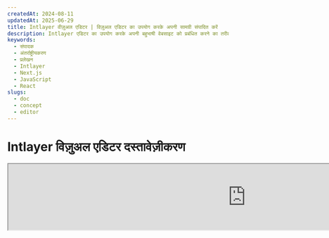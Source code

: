 ```yaml
---
createdAt: 2024-08-11
updatedAt: 2025-06-29
title: Intlayer वीज़ुअल एडिटर | विज़ुअल एडिटर का उपयोग करके अपनी सामग्री संपादित करें
description: Intlayer एडिटर का उपयोग करके अपनी बहुभाषी वेबसाइट को प्रबंधित करने का तरीका जानें। इस ऑनलाइन दस्तावेज़ में दिए गए चरणों का पालन करके अपने प्रोजेक्ट को कुछ ही मिनटों में सेट करें।
keywords:
  - संपादक
  - अंतर्राष्ट्रीयकरण
  - प्रलेखन
  - Intlayer
  - Next.js
  - JavaScript
  - React
slugs:
  - doc
  - concept
  - editor
---
```


# Intlayer विज़ुअल एडिटर दस्तावेज़ीकरण

<iframe title="Visual Editor + CMS for Your Web App: Intlayer Explained" class="m-auto aspect-[16/9] w-full overflow-hidden rounded-lg border-0" allow="autoplay; gyroscope;" loading="lazy" width="1080" height="auto" src="https://www.youtube.com/embed/UDDTnirwi_4?autoplay=0&amp;origin=http://intlayer.org&amp;controls=0&amp;rel=1"/>

Intlayer विजुअल एडिटर एक उपकरण है जो आपके वेबसाइट को विजुअल एडिटर का उपयोग करके आपकी सामग्री घोषणा फ़ाइलों के साथ इंटरैक्ट करने के लिए रैप करेगा।

![Intlayer विजुअल एडिटर इंटरफ़ेस](https://github.com/aymericzip/intlayer/blob/main/docs/assets/visual_editor.gif)

`intlayer-editor` पैकेज Intlayer पर आधारित है और यह जावास्क्रिप्ट एप्लिकेशन जैसे React (Create React App), Vite + React, और Next.js के लिए उपलब्ध है।

## विजुअल एडिटर बनाम CMS

Intlayer विजुअल एडिटर एक उपकरण है जो आपको स्थानीय शब्दकोशों के लिए विजुअल एडिटर में अपनी सामग्री प्रबंधित करने की अनुमति देता है। एक बार परिवर्तन करने के बाद, सामग्री को कोड-बेस में प्रतिस्थापित किया जाएगा। इसका मतलब है कि एप्लिकेशन को फिर से बनाया जाएगा और पृष्ठ को नई सामग्री प्रदर्शित करने के लिए पुनः लोड किया जाएगा।

इसके विपरीत, [Intlayer CMS](https://github.com/aymericzip/intlayer/blob/main/docs/docs/hi/intlayer_CMS.md) एक उपकरण है जो आपको दूरस्थ शब्दकोशों के लिए विजुअल एडिटर में अपनी सामग्री प्रबंधित करने की अनुमति देता है। एक बार परिवर्तन करने के बाद, सामग्री आपके कोड-बेस को प्रभावित नहीं करेगी। और वेबसाइट स्वचालित रूप से बदली गई सामग्री प्रदर्शित करेगी।

## अपने एप्लिकेशन में Intlayer को एकीकृत करें

Intlayer को एकीकृत करने के तरीके के बारे में अधिक जानकारी के लिए, नीचे दिए गए संबंधित अनुभाग को देखें:

### Next.js के साथ एकीकरण

Next.js के साथ एकीकरण के लिए, [सेटअप गाइड](https://github.com/aymericzip/intlayer/blob/main/docs/docs/hi/intlayer_with_nextjs_15.md) देखें।

### Create React App के साथ एकीकरण

Create React App के साथ एकीकरण के लिए, [सेटअप गाइड](https://github.com/aymericzip/intlayer/blob/main/docs/docs/hi/intlayer_with_create_react_app.md) देखें।

### Vite + React के साथ एकीकरण

Vite + React के साथ एकीकरण के लिए, [सेटअप गाइड](https://github.com/aymericzip/intlayer/blob/main/docs/docs/hi/intlayer_with_vite+react.md) देखें।

## Intlayer एडिटर कैसे काम करता है

विजुअल एडिटर में दो चीजें शामिल होती हैं:

- एक फ्रंटएंड एप्लिकेशन जो आपके वेबसाइट को एक iframe में प्रदर्शित करेगा। यदि आपका वेबसाइट Intlayer का उपयोग करता है, तो विजुअल एडिटर स्वचालित रूप से आपकी सामग्री का पता लगाएगा और आपको इसके साथ इंटरैक्ट करने की अनुमति देगा। एक बार संशोधन करने के बाद, आप अपने परिवर्तनों को डाउनलोड कर सकते हैं।

- एक बार जब आप डाउनलोड बटन पर क्लिक करते हैं, तो विजुअल एडिटर सर्वर को एक अनुरोध भेजेगा ताकि आपकी सामग्री घोषणा फ़ाइलों को नई सामग्री के साथ प्रतिस्थापित किया जा सके (जहां भी ये फ़ाइलें आपके प्रोजेक्ट में घोषित की गई हैं)।

> ध्यान दें कि फिलहाल, Intlayer एडिटर आपकी सामग्री घोषणा फ़ाइलों को JSON फ़ाइलों के रूप में लिखेगा।

## स्थापना

एक बार Intlayer आपके प्रोजेक्ट में कॉन्फ़िगर हो जाने के बाद, `intlayer-editor` को एक विकास निर्भरता के रूप में स्थापित करें:

```bash packageManager="npm"
npm install intlayer-editor --save-dev
```

```bash packageManager="yarn"
yarn add intlayer-editor --save-dev
```

```bash packageManager="pnpm"
pnpm add intlayer-editor --save-dev
```

## कॉन्फ़िगरेशन

अपने Intlayer कॉन्फ़िगरेशन फ़ाइल में, आप एडिटर सेटिंग्स को अनुकूलित कर सकते हैं:

```typescript fileName="intlayer.config.ts" codeFormat="typescript"
import type { IntlayerConfig } from "intlayer";

const config: IntlayerConfig = {
  // ... अन्य कॉन्फ़िगरेशन सेटिंग्स
  editor: {
    /**
     * आवश्यक
     * एप्लिकेशन का URL।
     * यह वह URL है जिसे विजुअल एडिटर लक्षित करता है।
     * उदाहरण: 'http://localhost:3000'
     */
    applicationURL: process.env.INTLAYER_APPLICATION_URL,
    /**
     * वैकल्पिक
     * डिफ़ॉल्ट रूप से `true`। यदि `false`, तो एडिटर निष्क्रिय है और इसे एक्सेस नहीं किया जा सकता।
     * इसे सुरक्षा कारणों से, जैसे उत्पादन के लिए, विशिष्ट वातावरण के लिए एडिटर को अक्षम करने के लिए उपयोग किया जा सकता है।
     */
    enabled: process.env.INTLAYER_ENABLED,
    /**
     * वैकल्पिक
     * डिफ़ॉल्ट रूप से `8000`।
     * एडिटर सर्वर का पोर्ट।
     */
    port: process.env.INTLAYER_PORT,
    /**
     * वैकल्पिक
     * डिफ़ॉल्ट रूप से "http://localhost:8000"
     * एडिटर सर्वर का URL।
     */
    editorURL: process.env.INTLAYER_EDITOR_URL,
  },
};

export default config;
```

```javascript fileName="intlayer.config.mjs" codeFormat="esm"
/** @type {import('intlayer').IntlayerConfig} */
const config = {
  // ... अन्य कॉन्फ़िगरेशन सेटिंग्स
  editor: {
    /**
     * आवश्यक
     * एप्लिकेशन का URL।
     * यह वह URL है जिसे विजुअल एडिटर लक्षित करता है।
     * उदाहरण: 'http://localhost:3000'
     */
    applicationURL: process.env.INTLAYER_APPLICATION_URL,
    /**
     * वैकल्पिक
     * डिफ़ॉल्ट रूप से `true`। यदि `false`, तो एडिटर निष्क्रिय है और इसे एक्सेस नहीं किया जा सकता।
     * इसे सुरक्षा कारणों से, जैसे उत्पादन के लिए, विशिष्ट वातावरण के लिए एडिटर को अक्षम करने के लिए उपयोग किया जा सकता है।
     */
    enabled: process.env.INTLAYER_ENABLED,
    /**
     * वैकल्पिक
     * डिफ़ॉल्ट रूप से `8000`।
     * विजुअल एडिटर सर्वर द्वारा उपयोग किया जाने वाला पोर्ट।
     */
    port: process.env.INTLAYER_PORT,
    /**
     * वैकल्पिक
     * डिफ़ॉल्ट रूप से "http://localhost:8000"
     * एप्लिकेशन से पहुंचने के लिए एडिटर सर्वर का URL। सुरक्षा कारणों से एप्लिकेशन के साथ इंटरैक्ट करने वाले मूल को प्रतिबंधित करने के लिए उपयोग किया जाता है। यदि `'*'` पर सेट किया गया है, तो एडिटर किसी भी मूल से सुलभ है। इसे सेट किया जाना चाहिए यदि पोर्ट बदला गया है, या यदि एडिटर किसी अन्य डोमेन पर होस्ट किया गया है।
     */
    editorURL: process.env.INTLAYER_EDITOR_URL,
  },
};

export default config;
```

```javascript fileName="intlayer.config.cjs" codeFormat="commonjs"
/** @type {import('intlayer').IntlayerConfig} */
const config = {
  // ... अन्य कॉन्फ़िगरेशन सेटिंग्स
  editor: {
    /**
     * आवश्यक
     * एप्लिकेशन का URL।
     * यह वह URL है जिसे विजुअल एडिटर लक्षित करता है।
     */
    applicationURL: process.env.INTLAYER_APPLICATION_URL,
    /**
     * वैकल्पिक
     * डिफ़ॉल्ट रूप से `8000`।
     * एडिटर सर्वर का पोर्ट।
     */
    port: process.env.INTLAYER_PORT,
    /**
     * वैकल्पिक
     * डिफ़ॉल्ट रूप से "http://localhost:8000"
     * एडिटर सर्वर का URL।
     */
    editorURL: process.env.INTLAYER_EDITOR_URL,
    /**
     * वैकल्पिक
     * डिफ़ॉल्ट रूप से `true`। यदि `false`, तो एडिटर निष्क्रिय है और इसे एक्सेस नहीं किया जा सकता।
     * इसे सुरक्षा कारणों से, जैसे उत्पादन के लिए, विशिष्ट वातावरण के लिए एडिटर को अक्षम करने के लिए उपयोग किया जा सकता है।
     */
    enabled: process.env.INTLAYER_ENABLED,
  },
};

module.exports = config;
```

> सभी उपलब्ध पैरामीटर देखने के लिए, [कॉन्फ़िगरेशन दस्तावेज़ीकरण](https://github.com/aymericzip/intlayer/blob/main/docs/docs/hi/configuration.md) देखें।

## एडिटर का उपयोग करना

1. जब एडिटर स्थापित हो जाए, तो निम्नलिखित कमांड का उपयोग करके एडिटर शुरू करें:

   ```bash packageManager="npm"
   npx intlayer-editor start
   ```

   ```bash packageManager="yarn"
   yarn intlayer-editor start
   ```

   ```bash packageManager="pnpm"
   pnpm intlayer-editor start
   ```

   > **ध्यान दें कि आपको अपने एप्लिकेशन को समानांतर में चलाना चाहिए।** एप्लिकेशन URL को एडिटर कॉन्फ़िगरेशन (`applicationURL`) में सेट किए गए URL से मेल खाना चाहिए।

2. फिर, प्रदान किए गए URL को खोलें। डिफ़ॉल्ट रूप से `http://localhost:8000`।

   आप अपने कर्सर के साथ अपनी सामग्री पर होवर करके Intlayer द्वारा इंडेक्स किए गए प्रत्येक फ़ील्ड को देख सकते हैं।

   ![सामग्री पर होवर करना](https://github.com/aymericzip/intlayer/blob/main/docs/assets/intlayer_editor_hover_content.png)

3. यदि आपकी सामग्री को रेखांकित किया गया है, तो आप इसे संपादन ड्रॉअर प्रदर्शित करने के लिए लंबे समय तक दबा सकते हैं।

## पर्यावरण कॉन्फ़िगरेशन

एडिटर को एक विशिष्ट पर्यावरण फ़ाइल का उपयोग करने के लिए कॉन्फ़िगर किया जा सकता है। यह तब उपयोगी होता है जब आप विकास और उत्पादन दोनों के लिए एक ही कॉन्फ़िगरेशन फ़ाइल का उपयोग करना चाहते हैं।

एक विशिष्ट पर्यावरण फ़ाइल का उपयोग करने के लिए, आप एडिटर शुरू करते समय `--env-file` या `-f` फ़्लैग का उपयोग कर सकते हैं:

```bash packageManager="npm"
npx intlayer-editor start -f .env.development
```

```bash packageManager="yarn"
yarn intlayer-editor start -f .env.development
```

```bash packageManager="pnpm"
pnpm intlayer-editor start -f .env.development
```

> ध्यान दें कि पर्यावरण फ़ाइल आपके प्रोजेक्ट की रूट डायरेक्टरी में होनी चाहिए।

या आप पर्यावरण निर्दिष्ट करने के लिए `--env` या `-e` फ़्लैग का उपयोग कर सकते हैं:

```bash packageManager="npm"
npx intlayer-editor start -e development
```

```bash packageManager="yarn"
yarn intlayer-editor start -e development
```

```bash packageManager="pnpm"
pnpm intlayer-editor start -e development
```

## डिबग

यदि आपको विजुअल एडिटर के साथ कोई समस्या हो रही है, तो निम्नलिखित की जांच करें:

- विजुअल एडिटर और एप्लिकेशन चल रहे हैं।

- Intlayer कॉन्फ़िगरेशन फ़ाइल में [`editor`](https://intlayer.org/doc/concept/configuration#editor-configuration) कॉन्फ़िगरेशन सही ढंग से सेट हैं।

  - आवश्यक फ़ील्ड:
    - एप्लिकेशन URL को एडिटर कॉन्फ़िगरेशन (`applicationURL`) में सेट किए गए URL से मेल खाना चाहिए।

- विज़ुअल एडिटर आपके वेबसाइट को प्रदर्शित करने के लिए एक iframe का उपयोग करता है। सुनिश्चित करें कि आपकी वेबसाइट की कंटेंट सिक्योरिटी पॉलिसी (CSP) CMS URL को `frame-ancestors` के रूप में अनुमति देती है (डिफ़ॉल्ट रूप से 'http://localhost:8000')। किसी भी त्रुटि के लिए एडिटर कंसोल की जांच करें।

## डॉक्स इतिहास

- 5.5.10 - 2025-06-29: प्रारंभिक इतिहास
